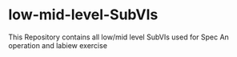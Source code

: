 # low-mid-level-SubVIs
This Repository contains all low/mid level SubVIs used for Spec An operation and labiew exercise
